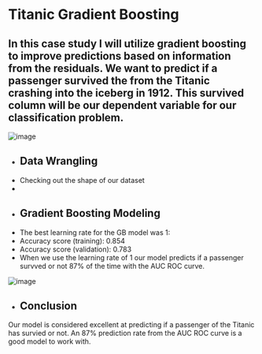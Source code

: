 # Titanic Gradient Boosting

## In this case study I will utilize gradient boosting to improve predictions based on information from the residuals. We want to predict if a passenger survived the from the Titanic crashing into the iceberg in 1912. This survived column will be our dependent variable for our classification problem.

![image](https://user-images.githubusercontent.com/86930309/227742995-b734507f-9839-4f6b-9bdf-7d11b9595e3c.png)

- ## Data Wrangling
- Checking out the shape of our dataset
- 
- ## Gradient Boosting Modeling
- The best learning rate for the GB model was 1:
- Accuracy score (training): 0.854
- Accuracy score (validation): 0.783
- When we use the learning rate of 1 our model predicts if a passenger survved or not 87% of the time with the AUC ROC curve.

![image](https://user-images.githubusercontent.com/86930309/227744250-0a021133-9ca2-41c5-97ba-041425d6e802.png)

- ## Conclusion

Our model is considered excellent at predicting if a passenger of the Titanic has survied or not. An 87% prediction rate from the AUC ROC curve is a good model to work with.  
